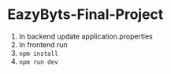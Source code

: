 # EazyByts-Final-Project
1. In backend update application.properties
2. In frontend run 
1. `npm install`
2. `npm run dev`